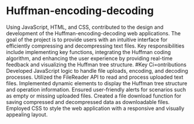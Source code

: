 # Huffman-encoding-decoding
Using JavaScript, HTML, and CSS,  contributed to the design and development of the Huffman-encoding-decoding web applications. The goal of the project is to provide users with an intuitive interface for efficiently compressing and decompressing text files. Key responsibilities include implementing key functions, integrating the Huffman coding algorithm, and enhancing the user experience by providing real-time feedback and visualizing the Huffman tree structure.
#Key Ci=ontributions
Developed JavaScript logic to handle file uploads, encoding, and decoding processes.
Utilized the FileReader API to read and process uploaded text files.
Implemented dynamic elements to display the Huffman tree structure and operation information.
Ensured user-friendly alerts for scenarios such as empty or missing uploaded files.
Created a file download function for saving compressed and decompressed data as downloadable files.
Employed CSS to style the web application with a responsive and visually appealing layout.
